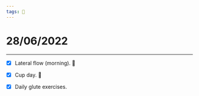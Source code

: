```yaml
---
tags: 📆
---
```


# 28/06/2022
---

- [x] Lateral flow (morning). 🧪
- [x] Cup day. 🥤
- [x] Daily glute exercises.

